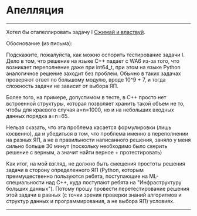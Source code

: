 # Апелляция

---

Хотел бы отапеллировать задачу I [Сжимай и властвуй](https://contest.yandex.ru/contest/66336/problems/I1/).

Обоснование (из письма):

Подскажите, пожалуйста, как можно оспорить тестирование задачи I. Дело в том, что решение на языке C++ падает с WA6 из-за того, что возникает переполнение даже при int64_t, при этом на языке Python аналогичное решение заходит без проблем.  Обычно в таких задачах проверяют ответ по большому модулю, вроде 10^9 + 7, и тогда сложность задачи не зависит от выбора ЯП.

Более того, на примере, допустимом в тесте, в С++ просто нет встроенной структуры, которая позволяет хранить такой объем не то, чтобы для краевого случая a=n=1000, но и на небольших входных данных порядка a=n=65.

Нельзя сказать, что эта проблема касается формулировки (лишь косвенно), да и убедиться в том, что проблема именно в переполнении на разных ЯП, а не в правильности написанного решения, заняло у меня сильно больше 30 минут (поскольку необходимо было сверить решение с верным, а значит найти верное + протестировать)

Как итог, на мой взгляд, не должно быть смещения простоты решения задачи в сторону определенного ЯП (Python, которым преимущественно пользуются ребята, поступающие на ML-специальности над C++, куда поступают ребята на "Инфраструктуру больших данных"). Потому прошу провести перетестирование решения этой задачи в равных (с точки зрения проверки знаний алгоритмов и структур данных и программирования, а не выбора ЯП) условиях.


---

